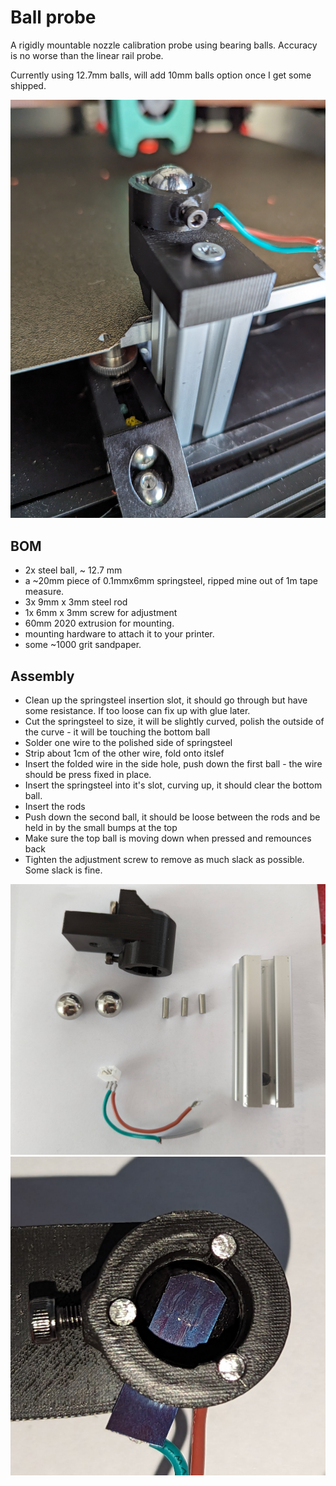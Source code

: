 # Ball probe

A rigidly mountable nozzle calibration probe using bearing balls. Accuracy is no worse than the linear rail probe.

Currently using 12.7mm balls, will add 10mm balls option once I get some shipped.

![Preview](/images/balls-mounted.jpg)

## BOM
* 2x steel ball, ~ 12.7 mm
* a ~20mm piece of 0.1mmx6mm springsteel, ripped mine out of 1m tape measure.
* 3x 9mm x 3mm steel rod
* 1x 6mm x 3mm screw for adjustment
* 60mm 2020 extrusion for mounting.
* mounting hardware to attach it to your printer.
* some ~1000 grit sandpaper.

## Assembly

- Clean up the springsteel insertion slot, it should go through but have some resistance. If too loose can fix up with glue later.
- Cut the springsteel to size, it will be slightly curved, polish the outside of the curve - it will be touching the bottom ball
- Solder one wire to the polished side of springsteel
- Strip about 1cm of the other wire, fold onto itslef
- Insert the folded wire in the side hole, push down the first ball - the wire should be press fixed in place.
- Insert the springsteel into it's slot, curving up, it should clear the bottom ball.
- Insert the rods
- Push down the second ball, it should be loose between the rods and be held in by the small bumps at the top
- Make sure the top ball is moving down when pressed and remounces back
- Tighten the adjustment screw to remove as much slack as possible. Some slack is fine.

![Preview](/images/balls-parts.jpg)
![Preview](/images/balls-top.jpg)

